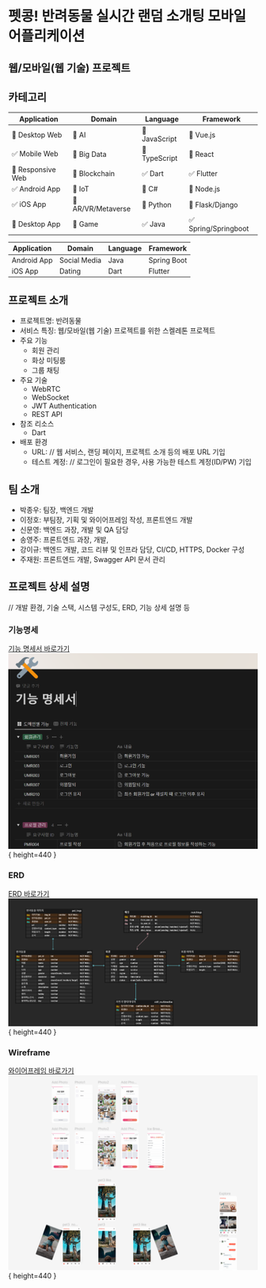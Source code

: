 # 펫콩! 반려동물 실시간 랜덤 소개팅 모바일 어플리케이션
## 웹/모바일(웹 기술) 프로젝트

<!-- 필수 항목 -->

## 카테고리

| Application | Domain | Language | Framework |
| ---- | ---- | ---- | ---- |
| :black_square_button: Desktop Web | :black_square_button: AI | :black_square_button: JavaScript | :black_square_button: Vue.js |
| :white_check_mark: Mobile Web | :black_square_button: Big Data | :black_square_button: TypeScript | :black_square_button: React |
| :black_square_button: Responsive Web | :black_square_button: Blockchain | :white_check_mark: Dart | :white_check_mark: Flutter |
| :white_check_mark: Android App | :black_square_button: IoT | :black_square_button: C# | :black_square_button: Node.js |
| :white_check_mark: iOS App | :black_square_button: AR/VR/Metaverse | :black_square_button: Python | :black_square_button: Flask/Django |
| :black_square_button: Desktop App | :black_square_button: Game | :white_check_mark: Java | :white_check_mark: Spring/Springboot |

| Application | Domain | Language | Framework |
| ---- | ---- | ---- | ---- |
| Android App | Social Media | Java | Spring Boot |
| iOS App | Dating | Dart | Flutter |


<!-- 필수 항목 -->

## 프로젝트 소개

* 프로젝트명: 반려동물 
* 서비스 특징: 웹/모바일(웹 기술) 프로젝트를 위한 스켈레톤 프로젝트
* 주요 기능
  - 회원 관리
  - 화상 미팅룸
  - 그룹 채팅
* 주요 기술
  - WebRTC
  - WebSocket
  - JWT Authentication
  - REST API
* 참조 리소스
  * Dart
* 배포 환경
  - URL: // 웹 서비스, 랜딩 페이지, 프로젝트 소개 등의 배포 URL 기입
  - 테스트 계정: // 로그인이 필요한 경우, 사용 가능한 테스트 계정(ID/PW) 기입

<!-- 자유 양식 -->

## 팀 소개
* 박종우: 팀장, 백엔드 개발
* 이정호: 부팀장, 기획 및 와이어프레임 작성, 프론트엔드 개발
* 신문영: 백엔드 과장, 개발 및 QA 담당
* 송영주: 프론트엔드 과장, 개발, 
* 강이규: 백엔드 개발, 코드 리뷰 및 인프라 담당, CI/CD, HTTPS, Docker 구성
* 주재원: 프론트엔드 개발, Swagger API 문서 관리

<!-- 자유 양식 -->

## 프로젝트 상세 설명

// 개발 환경, 기술 스택, 시스템 구성도, ERD, 기능 상세 설명 등
### 기능명세
[기능 명세서 바로가기](https://hyper-wisteria-d2b.notion.site/c82dca87a1414de3a668275e3f75be47?pvs=74)  
![spec_img](./readme_ref/spec.PNG){ height=440 }

### ERD
[ERD 바로가기](https://www.erdcloud.com/d/mCQ44wmdTtEFPeKst)  
![erd_img](./readme_ref/petcong-erd.png){ height=440 }

### Wireframe
[와이어프레임 바로가기](https://www.figma.com/file/taokPQiKfBR0jMYqdag0NF/PetCong?type=design&node-id=0%3A1&mode=design&t=yVl8A3FTkFFbI3cB-1)  
![wireframe_img](./readme_ref/wireframe.PNG){ height=440 }

